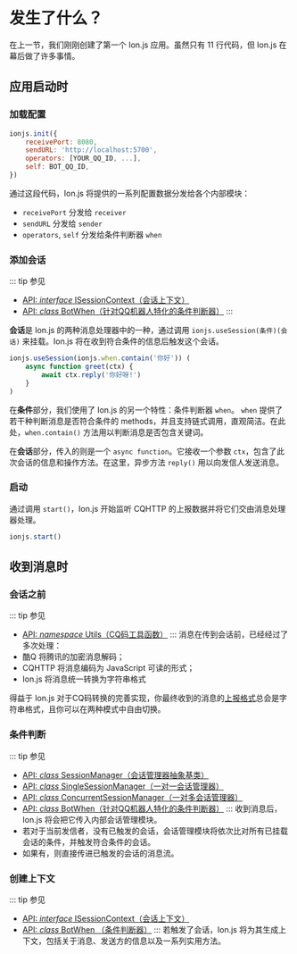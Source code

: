 # 发生了什么？
在上一节，我们刚刚创建了第一个 Ion.js 应用。虽然只有 11 行代码，但 Ion.js 在幕后做了许多事情。

## 应用启动时

### 加载配置
```js
ionjs.init({
    receivePort: 8080,
    sendURL: 'http://localhost:5700',
    operators: [YOUR_QQ_ID, ...],
    self: BOT_QQ_ID,
})
```
通过这段代码，Ion.js 将提供的一系列配置数据分发给各个内部模块：
- `receivePort` 分发给 `receiver`
- `sendURL` 分发给 `sender`
- `operators`, `self` 分发给条件判断器 `when`

### 添加会话
::: tip 参见
- [API: *interface* ISessionContext（会话上下文）](/api/intefaces.html#ISessionContext)
- [API: *class* BotWhen（针对QQ机器人特化的条件判断器）](/api/classes.html#BotWhen)
:::

**会话**是 Ion.js 的两种消息处理器中的一种，通过调用 `ionjs.useSession(条件)(会话)` 来挂载。Ion.js 将在收到符合条件的信息后触发这个会话。
```js
ionjs.useSession(ionjs.when.contain('你好')) (
    async function greet(ctx) {
        await ctx.reply('你好呀!')
    }
)
```
在**条件**部分，我们使用了 Ion.js 的另一个特性：条件判断器 `when`。 `when` 提供了若干种判断消息是否符合条件的 methods，并且支持链式调用，直观简洁。在此处，`when.contain()` 方法用以判断消息是否包含关键词。

在**会话**部分，传入的则是一个 `async function`。它接收一个参数 `ctx`，包含了此次会话的信息和操作方法。在这里，异步方法 `reply()` 用以向发信人发送消息。

### 启动
通过调用 `start()`，Ion.js 开始监听 CQHTTP 的上报数据并将它们交由消息处理器处理。
```js
ionjs.start()
```

## 收到消息时

### 会话之前
::: tip 参见
- [API: *namespace* Utils（CQ码工具函数）](/api/objects.html#Utils)
:::
消息在传到会话前，已经经过了多次处理：
- 酷Q 将腾讯的加密消息解码；
- CQHTTP 将消息编码为 JavaScript 可读的形式；
- Ion.js 将消息统一转换为字符串格式

得益于 Ion.js 对于CQ码转换的完善实现，你最终收到的消息的[上报格式](https://cqhttp.cc/docs/4.7/#/Message)总会是字符串格式，且你可以在两种模式中自由切换。

### 条件判断
::: tip 参见
- [API: *class* SessionManager（会话管理器抽象基类）](/api/class.html#SessionManager)
- [API: *class* SingleSessionManager（一对一会话管理器）](/api/class.html#SingleSessionManager)
- [API: *class* ConcurrentSessionManager（一对多会话管理器）](/api/class.html#ConcurrentSessionManager)
- [API: *class* BotWhen（针对QQ机器人特化的条件判断器）](/api/classes.html#BotWhen)
:::
收到消息后，Ion.js 将会把它传入内部会话管理模块。
- 若对于当前发信者，没有已触发的会话，会话管理模块将依次比对所有已挂载会话的条件，并触发符合条件的会话。
- 如果有，则直接传进已触发的会话的消息流。

### 创建上下文
::: tip 参见
- [API: *interface* ISessionContext（会话上下文）](/api/intefaces#ISessionContext)
- [API: *class* BotWhen （条件判断器）](/api/classes#BotWhen)
:::
若触发了会话，Ion.js 将为其生成上下文，包括关于消息、发送方的信息以及一系列实用方法。

